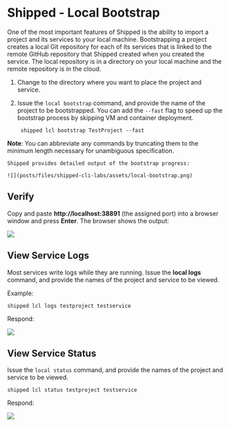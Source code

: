# Shipped - Local Bootstrap


One of the most important features of Shipped is the ability to import a project and its services to your local machine. Bootstrapping a project creates a local Git repository for each of its services that is linked to the remote GitHub repository that Shipped created when you created the service. The local repository is in a directory on your local machine and the remote repository is in the cloud.

1. Change to the directory where you want to place the project and service.
 
1. Issue the <code>local bootstrap</code> command, and provide the name of the project to be bootstrapped. You can add the <code>--fast</code> flag to speed up the bootstrap process by skipping VM and container deployment. 

        shipped lcl bootstrap TestProject --fast 
**Note**: You can abbreviate any commands by truncating them to the minimum length necessary for unambiguous specification. 

    Shipped provides detailed output of the bootstrap progress:

    ![](posts/files/shipped-cli-labs/assets/local-bootstrap.png)

## Verify
Copy and paste **http://localhost:38891** (the assigned port) into a browser window and press **Enter**.  The browser shows the output:

![](posts/files/shipped-cli-labs/assets/bootstrap-verify.png)


## View Service Logs

Most services write logs while they are running. Issue the **local logs** command, and provide the names of the project and service to be viewed. 

Example:

    shipped lcl logs testproject testservice

Respond:

   ![](posts/files/shipped-cli-labs/assets/local-logs.png)


## View Service Status
Issue the <code>local status</code> command, and provide the names of the project and service to be viewed.

    shipped lcl status testproject testservice

Respond:

  ![](posts/files/shipped-cli-labs/assets/local-status.png)



